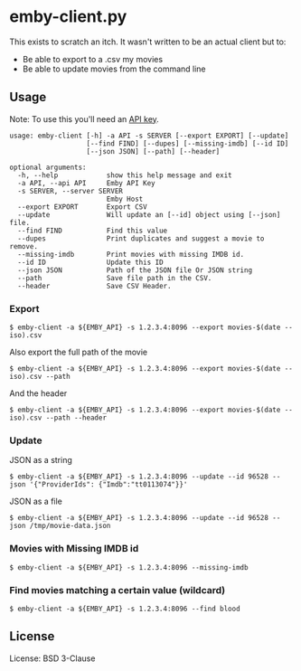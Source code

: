 # emby-client.py

This exists to scratch an itch. It wasn't written to be an actual client but to:

* Be able to export to a .csv my movies
* Be able to update movies from the command line

## Usage

Note: To use this you'll need an [API key](https://github.com/MediaBrowser/Emby/wiki/Api-Key-Authentication). 

```
usage: emby-client [-h] -a API -s SERVER [--export EXPORT] [--update]
                   [--find FIND] [--dupes] [--missing-imdb] [--id ID]
                   [--json JSON] [--path] [--header]

optional arguments:
  -h, --help            show this help message and exit
  -a API, --api API     Emby API Key
  -s SERVER, --server SERVER
                        Emby Host
  --export EXPORT       Export CSV
  --update              Will update an [--id] object using [--json] file.
  --find FIND           Find this value
  --dupes               Print duplicates and suggest a movie to remove.
  --missing-imdb        Print movies with missing IMDB id.
  --id ID               Update this ID
  --json JSON           Path of the JSON file Or JSON string
  --path                Save file path in the CSV.
  --header              Save CSV Header.
``` 

### Export
```
$ emby-client -a ${EMBY_API} -s 1.2.3.4:8096 --export movies-$(date --iso).csv
```

Also export the full path of the movie
```
$ emby-client -a ${EMBY_API} -s 1.2.3.4:8096 --export movies-$(date --iso).csv --path
```

And the header
```
$ emby-client -a ${EMBY_API} -s 1.2.3.4:8096 --export movies-$(date --iso).csv --path --header
```

### Update

JSON as a string
```
$ emby-client -a ${EMBY_API} -s 1.2.3.4:8096 --update --id 96528 --json '{"ProviderIds": {"Imdb":"tt0113074"}}'
```

JSON as a file
```
$ emby-client -a ${EMBY_API} -s 1.2.3.4:8096 --update --id 96528 --json /tmp/movie-data.json
```

### Movies with Missing IMDB id

```
$ emby-client -a ${EMBY_API} -s 1.2.3.4:8096 --missing-imdb
```

### Find movies matching a certain value (wildcard)

```
$ emby-client -a ${EMBY_API} -s 1.2.3.4:8096 --find blood
```
 
## License

License: BSD 3-Clause
